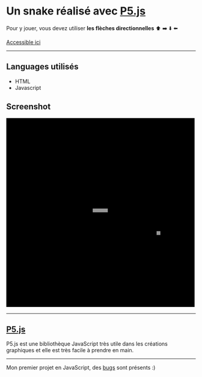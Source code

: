 # Un snake réalisé avec [P5.js](https://p5js.org/)

Pour y jouer, vous devez utiliser **les flèches directionnelles** :arrow_up: :arrow_right: :arrow_down: :arrow_left:

[Accessible ici](https://balthazar-delvaux.github.io/Snake/)

----------
## Languages utilisés

- HTML
- Javascript

## Screenshot

![snake screenshot](img/snake-screenshot.png)

-------

## [P5.js](https://p5js.org/)

P5.js est une bibliothèque JavaScript très utile dans les créations graphiques et elle est très facile à prendre en main.

----------

Mon premier projet en JavaScript, des [bugs](https://github.com/Balthazar-Delvaux/Snake/issues) sont présents :)
